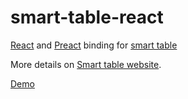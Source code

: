 # smart-table-react
[React](https://facebook.github.io/react/) and [Preact](https://preactjs.com/) binding for [smart table](todo)

More details on [Smart table website](). 

[Demo]()
